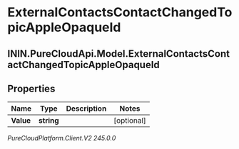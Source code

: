 # ExternalContactsContactChangedTopicAppleOpaqueId

## ININ.PureCloudApi.Model.ExternalContactsContactChangedTopicAppleOpaqueId

## Properties

|Name | Type | Description | Notes|
|------------ | ------------- | ------------- | -------------|
| **Value** | **string** |  | [optional] |



_PureCloudPlatform.Client.V2 245.0.0_
